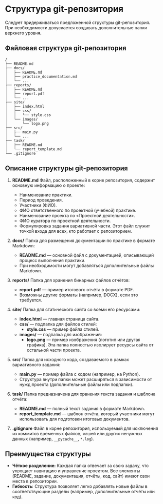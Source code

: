 # Структура git-репозитория

Следует придерживаться предложенной структуры git-репозитория. При необходимости допускается создавать дополнительные папки верхнего уровня.

## Файловая структура git-репозитория

```plaintext
/
├── README.md
├── docs/
│   ├── README.md
│   ├── practice_documentation.md
│   └── ...
├── reports/
│   ├── README.md
│   ├── report.pdf
│   └── ...
├── site/
│   ├── index.html
│   ├── css/
│   │   └── style.css
│   └── images/
│       └── logo.png
├── src/
│   ├── main.py
│   └── ...
├── task/
│   ├── README.md
│   └── report_template.md
└── .gitignore
```

## Описание структуры git-репозитория

1. **README.md**
   Файл, расположенный в корне репозитория, содержит основную информацию о проекте:
   - Наименование практики.
   - Период проведения.
   - Участники (ФИО).
   - ФИО ответственного по проектной (учебной) практике.
   - Наименование проекта по «Проектной деятельности».
   - ФИО куратора по проектной деятельности.
   - Формулировка задания вариативной части.
   Этот файл служит точкой входа для всех, кто работает с репозиторием.

2. **docs/**
   Папка для размещения документации по практике в формате Markdown:
   - **README.md** — основной файл с документацией, описывающий процесс выполнения практики.
   - При необходимости могут добавляться дополнительные файлы Markdown.

3. **reports/**
   Папка для хранения бинарных файлов отчётов:
   - **report.pdf** — пример итогового отчёта в формате PDF.
   - Возможны другие форматы (например, DOCX), если это требуется.

4. **site/**
   Папка для статического сайта со всеми его ресурсами:
   - **index.html** — главная страница сайта.
   - **css/** — подпапка для файлов стилей:
     - **style.css** — пример файла стилей.
   - **images/** — подпапка для изображений:
     - **logo.png** — пример изображения (логотип или другая графика).
   Эта папка полностью изолирует ресурсы сайта от остальной части проекта.

5. **src/**
   Папка для исходного кода, создаваемого в рамках вариативного задания:
   - **main.py** — пример файла с кодом (например, на Python).
   - Структура внутри папки может расширяться в зависимости от нужд проекта (дополнительные файлы или подпапки).

6. **task/**
   Папка предназначена для хранения текста задания и шаблона отчёта:
   - **README.md** — полный текст задания в формате Markdown.
   - **report_template.md** — шаблон отчёта, который участники могут использовать для подготовки итоговых документов.

7. **.gitignore**
   Файл в корне репозитория, используемый для исключения из коммитов временных файлов, кэшей или других ненужных данных (например, `__pycache__`, `*.log`).

## Преимущества структуры

- **Чёткое разделение:** Каждая папка отвечает за свою задачу, что упрощает навигацию и управление проектом. Все элементы (README, задание, документация, отчёты, код, сайт) имеют свои места в репозитории.
- **Гибкость:** Структура позволяет легко добавлять новые файлы в соответствующие разделы (например, дополнительные отчёты или код).

